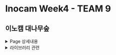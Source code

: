 # Inocam Week4 - TEAM 9 

## 이노캠 대나무숲 
<details>
<summary>Page 상세내용</summary>

  |page|설명|
  |:--|:--|
  |Home|인터렉티브를 활용한 반응형 Home |
  |Post, PostWrite|이노캠 사용자들의 대나무숲 커뮤니티|
  |Login, Register|로그인과 화원가입 페이지|
  |Admin|관리자 페이지|

### page 컴포넌트
  |src > page|컴포넌트 설명|
  |:--|:--|
  |App.jsx| Router 설정|
  |Home.jsx|인터렉티브를 활용한 반응형 Home |
  |Post.jsx|이노캠 사용자들의 대나무숲 커뮤니티(게시글, 댓글)|
  |PostWrite.jsx|이노캠 사용자들의 대나무숲 커뮤니티 생성|
  |Login.jsx|로그인 페이지|
  |Register.jsx|화원가입 페이지|
  |Admin.jsx|관리자 페이지|
  |NotFound.jsx|존재하지 않는 페이지 진입시|
  |ErrorBoundery.jsx|에러 발생시 진입 페이지|
</details>

<details>
<summary>라이브러리 관련</summary>

  |라이브러리|버전|라이브러리 설명|
  |:--|:--:|:--|
  |axios|^0.0.0|비동기 통신을 위한 프로미스 가반 라이브러리|
  |dayjs|^0.0.0|날짜 포멧팅을 위한 라이브러리|
  |react-router-dom|^0.0.0|SPA 기반 React에서의 라우팅 처리를 위한 라이브러리|
  |@reduxjs/toolkit react-redux|^0.0.0|전역 또는 네트워크 상태 관리를 위한 라이브러리|
  |styled-compononts|^0.0.0|Css in JS|
  

</details>

